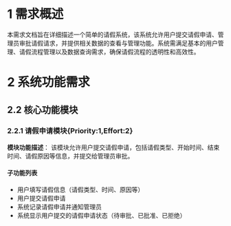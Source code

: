 # 1 需求概述
本需求文档旨在详细描述一个简单的请假系统，该系统允许用户提交请假申请、管理员审批请假请求，并提供相关数据的查看与管理功能。系统需满足基本的用户管理、请假流程管理以及数据查询需求，确保请假流程的透明性和高效性。

# 2 系统功能需求

## 2.2 核心功能模块

### 2.2.1 请假申请模块{Priority:1,Effort:2}
**模块功能描述**：
该模块允许用户提交请假申请，包括请假类型、开始时间、结束时间、请假原因等信息，并提交给管理员审批。

####  子功能列表
- 用户填写请假信息（请假类型、时间、原因等）
- 用户提交请假申请
- 系统记录请假申请并通知管理员
- 系统显示用户提交的请假申请状态（待审批、已批准、已拒绝）

